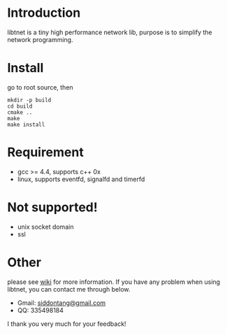 # Introduction

libtnet is a tiny high performance network lib, purpose is to simplify the network programming.

# Install

go to root source, then

    mkdir -p build
    cd build
    cmake ..
    make
    make install

# Requirement

- gcc >= 4.4, supports c++ 0x
- linux, supports eventfd, signalfd and timerfd 

# Not supported!

- unix socket domain
- ssl

# Other

please see [wiki](https://github.com/siddontang/libtnet/wiki) for more information. If you have any problem when using libtnet, you can contact me through below.

- Gmail: siddontang@gmail.com
- QQ: 335498184

I thank you very much for your feedback!
